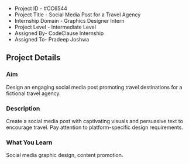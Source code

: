 - Project ID - #CC6544
- Project Title - Social Media Post for a Travel Agency
- Internship Domain - Graphics Designer Intern
- Project Level - Intermediate Level
- Assigned By- CodeClause Internship
- Assigned To- Pradeep Joshwa
## Project Details
### Aim 
Design an engaging social media post promoting travel destinations for a fictional
travel agency.
### Description
Create a social media post with captivating visuals and persuasive text to
encourage travel. Pay attention to platform-specific design requirements.
### What You Learn
Social media graphic design, content promotion.
